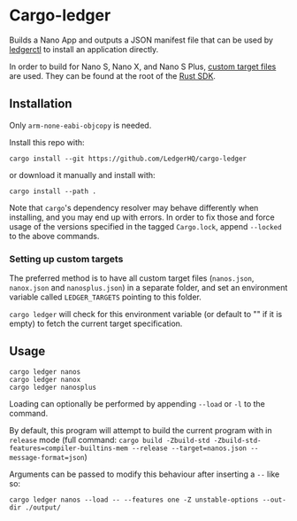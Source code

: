 # Cargo-ledger

Builds a Nano App and outputs a JSON manifest file that can be used by [ledgerctl](https://github.com/LedgerHQ/ledgerctl) to install an application directly.

In order to build for Nano S, Nano X, and Nano S Plus, [custom target files](https://docs.rust-embedded.org/embedonomicon/custom-target.html) are used. They can be found at the root of the [Rust SDK](https://github.com/LedgerHQ/ledger-nanos-sdk/).

## Installation

Only `arm-none-eabi-objcopy` is needed.

Install this repo with:

```
cargo install --git https://github.com/LedgerHQ/cargo-ledger
```

or download it manually and install with:

```
cargo install --path .
```

Note that `cargo`'s dependency resolver may behave differently when installing, and you may end up with errors.
In order to fix those and force usage of the versions specified in the tagged `Cargo.lock`, append `--locked` to the above commands.

### Setting up custom targets

The preferred method is to have all custom target files (`nanos.json`, `nanox.json` and `nanosplus.json`) in a separate folder, and set an environment variable called `LEDGER_TARGETS` pointing to this folder.

`cargo ledger` will check for this environment variable (or default to "" if it is empty) to fetch the current target specification.

## Usage


```
cargo ledger nanos
cargo ledger nanox
cargo ledger nanosplus
```

Loading can optionally be performed by appending `--load` or `-l` to the command.

By default, this program will attempt to build the current program with in `release` mode (full command: `cargo build -Zbuild-std -Zbuild-std-features=compiler-builtins-mem --release --target=nanos.json --message-format=json`)


Arguments can be passed to modify this behaviour after inserting a `--` like so:

```
cargo ledger nanos --load -- --features one -Z unstable-options --out-dir ./output/
```